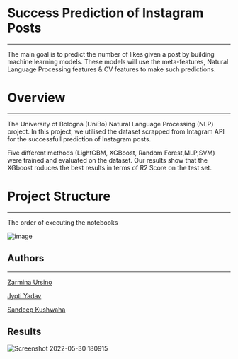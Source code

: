 # Success Prediction of Instagram Posts
-------------------------------
The main goal is to predict the number of likes given a post by building machine learning models. These models will use the meta-features, Natural Language Processing features & CV features to make such predictions.

# Overview
-------------------------------
The University of Bologna (UniBo) Natural Language Processing (NLP) project. In this project, we utilised the dataset scrapped from Intagram API for the successfull prediction of Instagram posts.

Five different methods (LightGBM, XGBoost, Random Forest,MLP,SVM) were trained and evaluated on the dataset. Our results show that the XGboost roduces the best results in terms of R2 Score on the test set.

# Project Structure
-----------------------------
The order of executing the notebooks

![image](https://user-images.githubusercontent.com/72126242/171617456-cc62279c-7f0e-43b8-a90a-17241ad70453.png)


## Authors
-------------------------------

[Zarmina Ursino](https://www.linkedin.com/in/zarminaursino/)

[Jyoti Yadav](https://www.linkedin.com/in/jyoti-yadav-64916b160/)

[Sandeep Kushwaha](https://www.linkedin.com/in/xandie985/)

## Results
![Screenshot 2022-05-30 180915](https://user-images.githubusercontent.com/72126242/171029562-8f24c1ef-b1ac-436f-b58c-8e8a722d9f8f.png)


